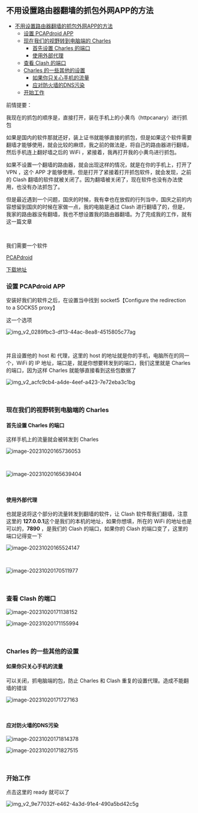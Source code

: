 ## 不用设置路由器翻墙的抓包外网APP的方法

- [不用设置路由器翻墙的抓包外网APP的方法](#不用设置路由器翻墙的抓包外网app的方法)
  - [设置 PCAPdroid APP](#设置-pcapdroid-app)
  - [现在我们的视野转到电脑端的 Charles](#现在我们的视野转到电脑端的-charles)
    - [首先设置 Charles 的端口](#首先设置-charles-的端口)
    - [使用外部代理](#使用外部代理)
  - [查看 Clash 的端口](#查看-clash-的端口)
  - [Charles 的一些其他的设置](#charles-的一些其他的设置)
    - [如果你只关心手机的流量](#如果你只关心手机的流量)
    - [应对防火墙的DNS污染](#应对防火墙的dns污染)
  - [开始工作](#开始工作)


前情提要：				

我现在的抓包的顺序是，直接打开，装在手机上的小黄鸟（httpcanary）进行抓包			

如果是国内的软件那就还好，装上证书就能够直接的抓包，但是如果这个软件需要翻墙才能够使用，就会比较的麻烦，我之前的做法是，将自己的路由器进行翻墙，然后手机连上翻好墙之后的 WiFi ，紧接着，我再打开我的小黄鸟进行抓包。			

如果不设置一个翻墙的路由器，就会出现这样的情况，就是在你的手机上，打开了 VPN ，这个 APP 才能够使用，但是打开了紧接着打开抓包软件，就会发现，之前的 Clash 翻墙的软件就被关闭了。因为翻墙被关闭了，现在软件也没有办法使用，也没有办法抓包了。		

但是最近遇到一个问题，国庆的时候，我有幸也在放假的行列当中，国庆之前的内容想留到国庆的时候在家做一点，我的电脑是通过 Clash 进行翻墙了的，但是，我家的路由器没有翻墙，我也不想设置我的路由器翻墙。为了完成我的工作，就有这一篇文章		

​					

我们需要一个软件		

[PCAPdroid](https://github.com/emanuele-f/PCAPdroid/)

[下载地址](https://github.com/emanuele-f/PCAPdroid/releases)



### 设置 PCAPdroid APP

安装好我们的软件之后，在设置当中找到 socket5【Configure the redirection to a SOCKS5 proxy】	

这一个选项

![img_v2_0289fbc3-df13-44ac-8ea8-4515805c77ag](./assets/img_v2_0289fbc3-df13-44ac-8ea8-4515805c77ag.jpg)

​						

并且设置他的 host 和 代理，这里的 host 的地址就是你的手机，电脑所在的同一个，WiFi 的 IP 地址，端口是，就是你想要转发到的端口，我们这里就是 Charles 的端口，因为这样 Charles 就能够直接看到这些包数据了

![img_v2_acfc9cb4-a4de-4eef-a423-7e72eba3c1bg](./assets/img_v2_acfc9cb4-a4de-4eef-a423-7e72eba3c1bg.jpg)

​			

### 现在我们的视野转到电脑端的 Charles 

#### 首先设置 Charles 的端口

这样手机上的流量就会被转发到 Charles 

![image-20231020165736053](./assets/image-20231020165736053.png)

​						

![image-20231020165639404](./assets/image-20231020165639404.png)

​				

#### 使用外部代理

也就是说将这个部分的流量转发到翻墙的软件，让 Clash 软件帮我们翻墙，注意这里的 **127.0.0.1**这个是我们的本机的地址，如果你想填，所在的 WiFi 的地址也是可以的，**7890** ，是我们的 Clash 的端口，如果你的 Clash 的端口变了，这里的端口记得变一下

![image-20231020165524147](./assets/image-20231020165524147.png)

​						

![image-20231020170511977](./assets/image-20231020170511977.png)

​				

### 查看 Clash 的端口

![image-20231020171138152](./assets/image-20231020171138152.png)

![image-20231020171155994](./assets/image-20231020171155994.png)

​			

### Charles 的一些其他的设置

#### 如果你只关心手机的流量

可以关闭，抓电脑端的包，防止 Charles 和 Clash 重复的设置代理。造成不能翻墙的错误

![image-20231020171727163](./assets/image-20231020171727163.png)

​				

#### 应对防火墙的DNS污染

![image-20231020171814378](./assets/image-20231020171814378.png)

![image-20231020171827515](./assets/image-20231020171827515.png)

​					

### 开始工作

点击这里的 ready 就可以了

![img_v2_9e77032f-e462-4a3d-91e4-490a5bd42c5g](./assets/img_v2_9e77032f-e462-4a3d-91e4-490a5bd42c5g.jpg)